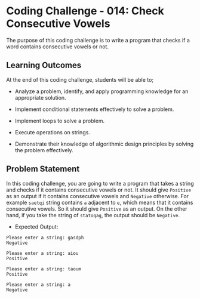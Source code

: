 # Coding Challenge - 014: Check Consecutive Vowels

The purpose of this coding challenge is to write a program that checks if a word contains consecutive vowels or not.

## Learning Outcomes

At the end of this coding challenge, students will be able to;

- Analyze a problem, identify, and apply programming knowledge for an appropriate solution.

- Implement conditional statements effectively to solve a problem.

- Implement loops to solve a problem.

- Execute operations on strings.

- Demonstrate their knowledge of algorithmic design principles by solving the problem effectively.

## Problem Statement

In this coding challenge, you are going to write a program that takes a string and checks if it contains consecutive vowels or not. It should give `Positive` as an output if it contains consecutive vowels and `Negative` otherwise. For example `saetqi` string contains `a` adjacent to `e`, which means that it contains consecutive vowels. So it should give `Positive` as an output. On the other hand, if you take the string of `statoqag`, the output should be `Negative`.

- Expected Output:

```text
Please enter a string: gasdph
Negative

Please enter a string: aiou
Positive

Please enter a string: taoum
Positive

Please enter a string: a
Negative
```

